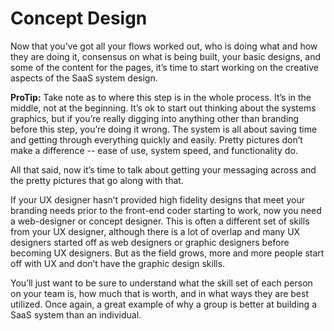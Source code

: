 # Concept Design

Now that you’ve got all your flows worked out, who is doing what and how they are doing it, consensus on what is being built, your basic designs, and some of the content for the pages, it’s time to start working on the creative aspects of the SaaS system design.

**ProTip:** Take note as to where this step is in the whole process. It’s in the middle, not at the beginning. It’s ok to start out thinking about the systems graphics, but if you’re really digging into anything other than branding before this step, you’re doing it wrong. The system is all about saving time and getting through everything quickly and easily. Pretty pictures don’t make a difference -- ease of use, system speed, and functionality do.

All that said, now it’s time to talk about getting your messaging across and the pretty pictures that go along with that.

If your UX designer hasn’t provided high fidelity designs that meet your branding needs prior to the front-end coder starting to work, now you need a web-designer or concept designer. This is often a different set of skills from your UX designer, although there is a lot of overlap and many UX designers started off as web designers or graphic designers before becoming UX designers. But as the field grows, more and more people start off with UX and don’t have the graphic design skills. 

You’ll just want to be sure to understand what the skill set of each person on your team is, how much that is worth, and in what ways they are best utilized. Once again, a great example of why a group is better at building a SaaS system than an individual.

